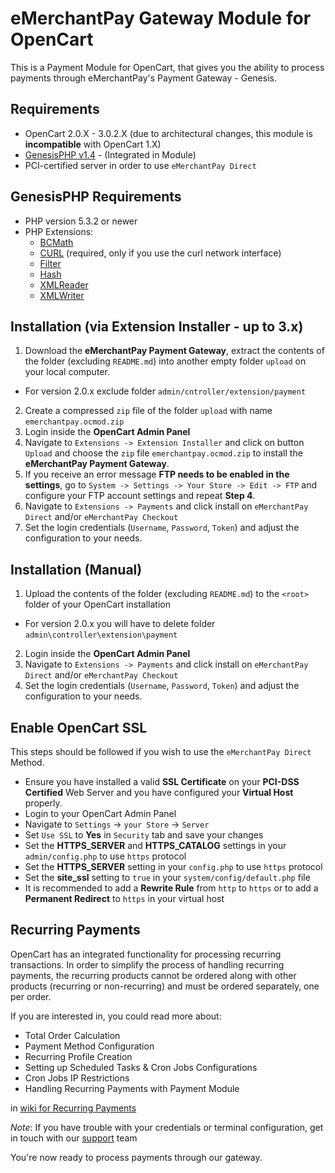 eMerchantPay Gateway Module for OpenCart
========================================

This is a Payment Module for OpenCart, that gives you the ability to process payments through eMerchantPay's Payment Gateway - Genesis.

Requirements
------------

* OpenCart 2.0.X - 3.0.2.X (due to architectural changes, this module is __incompatible__ with OpenCart 1.X)
* [GenesisPHP v1.4](https://github.com/GenesisGateway/genesis_php) - (Integrated in Module)
* PCI-certified server in order to use ```eMerchantPay Direct```

GenesisPHP Requirements
------------

* PHP version 5.3.2 or newer
* PHP Extensions:
    * [BCMath](https://php.net/bcmath)
    * [CURL](https://php.net/curl) (required, only if you use the curl network interface)
    * [Filter](https://php.net/filter)
    * [Hash](https://php.net/hash)
    * [XMLReader](https://php.net/xmlreader)
    * [XMLWriter](https://php.net/xmlwriter)

Installation (via Extension Installer - up to 3.x)
------------
1.	Download the __eMerchantPay Payment Gateway__, extract the contents of the folder (excluding ```README.md```) into another empty folder ```upload``` on your local computer.
- For version 2.0.x exclude folder ```admin/cntroller/extension/payment```
2.	Create a compressed ```zip``` file of the folder ```upload``` with name ```emerchantpay.ocmod.zip```
3.  Login inside the __OpenCart Admin Panel__
4.  Navigate to ```Extensions -> Extension Installer``` and click on button ```Upload``` and choose the ```zip``` file ```emerchantpay.ocmod.zip``` to install the __eMerchantPay Payment Gateway__.
5.	If you receive an error message __FTP needs to be enabled in the settings__, go to ```System -> Settings -> Your Store -> Edit -> FTP``` and configure your FTP account settings and repeat __Step 4__.
5.  Navigate to ```Extensions -> Payments``` and click install on ```eMerchantPay Direct``` and/or ```eMerchantPay Checkout```
6.  Set the login credentials (```Username```, ```Password```, ```Token```) and adjust the configuration to your needs.

Installation (Manual)
------------

1.  Upload the contents of the folder (excluding ```README.md```) to the ```<root>``` folder of your OpenCart installation
- For version 2.0.x you will have to delete folder ```admin\controller\extension\payment```
2.  Login inside the __OpenCart Admin Panel__
3.  Navigate to ```Extensions -> Payments``` and click install on ```eMerchantPay Direct``` and/or ```eMerchantPay Checkout```
4.  Set the login credentials (```Username```, ```Password```, ```Token```) and adjust the configuration to your needs.

Enable OpenCart SSL
------------
This steps should be followed if you wish to use the ```eMerchantPay Direct``` Method.

* Ensure you have installed a valid __SSL Certificate__ on your __PCI-DSS Certified__ Web Server and you have configured your __Virtual Host__ properly.
* Login to your OpenCart Admin Panel
* Navigate to ```Settings``` -> ```your Store``` -> ```Server```
* Set ```Use SSL``` to __Yes__ in ```Security``` tab and save your changes
* Set the __HTTPS_SERVER__ and __HTTPS_CATALOG__ settings in your ```admin/config.php``` to use ```https``` protocol
* Set the __HTTPS_SERVER__ setting in your ```config.php``` to use ```https``` protocol
* Set the __site_ssl__ setting to ```true``` in your ```system/config/default.php``` file
* It is recommended to add a __Rewrite Rule__ from ```http``` to ```https``` or to add a __Permanent Redirect__ to ```https``` in your virtual host

Recurring Payments
------------
OpenCart has an integrated functionality for processing recurring transactions.
In order to simplify the process of handling recurring payments, the recurring products cannot be ordered along with other products (recurring or non-recurring) and must be ordered separately, one per order.

If you are interested in, you could read more about:

* Total Order Calculation
* Payment Method Configuration
* Recurring Profile Creation
* Setting up Scheduled Tasks & Cron Jobs Configurations
* Cron Jobs IP Restrictions
* Handling Recurring Payments with Payment Module

in [wiki for Recurring Payments](https://github.com/eMerchantPay/opencart-emp-plugin/wiki/OpenCart-Recurring-Module-Configurations)

_Note_: If you have trouble with your credentials or terminal configuration, get in touch with our [support] team

You're now ready to process payments through our gateway.

[support]: mailto:tech-support@emerchantpay.net
